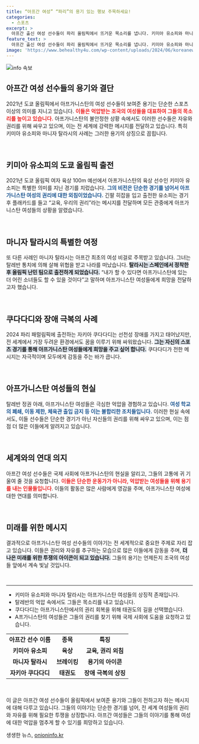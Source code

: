 ```yaml
---
title: “아프간 여성” “파리”의 용기 있는 행보 주목하세요!
categories:
  - 스포츠
excerpt: >
  아프간 출신 여성 선수들이 파리 올림픽에서 뜨거운 목소리를 냅니다. 키미아 유소피와 마니자 탈라시는 억압받는 아프가니스탄 여성들을 대신해 교육과 권리를 외치며 그들의 용기를 세계에 알리고 있습니다. 이들의 활동은 아프간 여성들에게 희망의 불씨가 되고 있습니다.
feature_text: >
  아프간 출신 여성 선수들이 파리 올림픽에서 뜨거운 목소리를 냅니다. 키미아 유소피와 마니자 탈라시는 억압받는 아프가니스탄 여성들을 대신해 교육과 권리를 외치며 그들의 용기를 세계에 알리고 있습니다. 이들의 활동은 아프간 여성들에게 희망의 불씨가 되고 있습니다.
image: 'https://www.behealthy4u.com/wp-content/uploads/2024/06/koreanews.jpg'
---
```


<p><img src="https://www.behealthy4u.com/wp-content/uploads/2024/06/koreanews.jpg" alt="info 속보" /></p>

<h2 data-ke-size="size26">아프간 여성 선수들의 용기와 결단</h2>

<p data-ke-size="size16">2021년 도쿄 올림픽에서 아프가니스탄의 여성 선수들이 보여준 용기는 단순한 스포츠 이상의 의미를 지니고 있습니다. <b><span style="color: #ee2323;">이들은 억압받는 조국의 여성들을 대표하여 그들의 목소리를 높이고 있습니다.</span></b> 아프가니스탄의 불안정한 상황 속에서도 이러한 선수들은 자유와 권리를 위해 싸우고 있으며, 이는 전 세계에 강력한 메시지를 전달하고 있습니다. 특히 키미아 유소피와 마니자 탈라시의 사례는 그러한 용기의 상징으로 꼽힙니다.</p>

<p data-ke-size="size16">&nbsp;</p>

<h2 data-ke-size="size26">키미아 유소피의 도쿄 올림픽 출전</h2>

<p data-ke-size="size16">2021년 도쿄 올림픽 여자 육상 100m 예선에서 아프가니스탄의 육상 선수인 키미아 유소피는 특별한 의미를 지닌 경기를 치렀습니다. <b><span style="color: #1a5490;">그의 비전은 단순한 경기를 넘어서 아프가니스탄 여성의 권리에 대한 외침이었습니다.</span></b> 긴팔 히잡을 입고 출전한 유소피는 경기 후 플래카드를 들고 “교육, 우리의 권리”라는 메시지를 전달하며 모든 관중에게 아프가니스탄 여성들의 상황을 알렸습니다.</p>

<p data-ke-size="size16">&nbsp;</p>

<h2 data-ke-size="size26">마니자 탈라시의 특별한 여정</h2>

<p data-ke-size="size16">또 다른 사례인 마니자 탈라시는 아프간 최초의 여성 비걸로 주목받고 있습니다. 그녀는 탈레반 통치에 의해 살해 위협을 받고 나라를 떠났습니다. <b><span style="background-color: #21538527;">탈라시는 스페인에서 정착한 후 올림픽 난민 팀으로 출전하게 되었습니다.</span></b> “내가 할 수 있다면 아프가니스탄에 있는 더 어린 소녀들도 할 수 있을 것이다”고 말하며 아프가니스탄 여성들에게 희망을 전달하고자 했습니다.</p>

<p data-ke-size="size16">&nbsp;</p>

<h2 data-ke-size="size26">쿠다다디와 장애 극복의 사례</h2>

<p data-ke-size="size16">2024 파리 패럴림픽에 출전하는 자키아 쿠다다디는 선천성 장애를 가지고 태어났지만, 전 세계에서 가장 두려운 환경에서도 꿈을 이루기 위해 싸워왔습니다. <b><span style="background-color: #21538527;">그는 자신의 스포츠 경기를 통해 아프가니스탄 여성들에게 희망을 주고 싶어 합니다.</span></b> 쿠다다디가 전한 메시지는 자극적이며 모두에게 감동을 주는 바가 큽니다.</p>

<p data-ke-size="size16">&nbsp;</p>

<h2 data-ke-size="size26">아프가니스탄 여성들의 현실</h2>

<p data-ke-size="size16">탈레반 정권 아래, 아프가니스탄 여성들은 극심한 억압을 경험하고 있습니다. <b><span style="color: #1a5490;">여성 학교의 폐쇄, 이동 제한, 체육관 출입 금지 등 이는 불합리한 조치들입니다.</span></b> 이러한 현실 속에서도, 이들 선수들은 단순한 경기가 아닌 자신들의 권리를 위해 싸우고 있으며, 이는 점점 더 많은 이들에게 알려지고 있습니다.</p>

<p data-ke-size="size16">&nbsp;</p>

<h2 data-ke-size="size26">세계와의 연대 의지</h2>

<p data-ke-size="size16">아프간 여성 선수들은 국제 사회에 아프가니스탄의 현실을 알리고, 그들의 고통에 귀 기울여 줄 것을 요청합니다. <b><span style="color: #ee2323;">이들은 단순한 운동가가 아니라, 억압받는 여성들을 위해 용기를 내는 인물들입니다</span></b>. 이들의 활동은 많은 사람에게 영감을 주며, 아프가니스탄 여성에 대한 연대를 의미합니다.</p>

<p data-ke-size="size16">&nbsp;</p>

<h2 data-ke-size="size26">미래를 위한 메시지</h2>

<p data-ke-size="size16">결과적으로 아프가니스탄 여성 선수들의 이야기는 전 세계적으로 중요한 주제로 자리 잡고 있습니다. 이들은 권리와 자유를 추구하는 모습으로 많은 이들에게 감동을 주며, <b><span style="background-color: #21538527;">더 나은 미래를 위한 투쟁의 아이콘이 되고 있습니다.</span></b> 그들의 용기는 언제든지 조국의 여성들 앞에서 계속 빛날 것입니다.</p>

<p data-ke-size="size16">&nbsp;</p>

<hr>

<ul>
    <li>키미아 유소피와 마니자 탈라시는 아프가니스탄 여성들의 상징적 존재입니다.</li>
    <li>탈레반의 억압 속에서도 그들은 목소리를 내고 있습니다.</li>
    <li>쿠다다디는 아프가니스탄에서의 권리 회복을 위해 태권도의 길을 선택했습니다.</li>
    <li>A프가니스탄의 여성들은 그들의 권리를 찾기 위해 국제 사회에 도움을 요청하고 있습니다.</li>
</ul>

<table style="width: 100%;">
    <tr>
        <td style="text-align: center; height: 17px;"><b>아프간 선수 이름</b></td>
        <td style="text-align: center; height: 17px;"><b>종목</b></td>
        <td style="text-align: center; height: 17px;"><b>특징</b></td>
    </tr>
    <tr>
        <td style="text-align: center; height: 17px;"><b>키미아 유소피</b></td>
        <td style="text-align: center; height: 17px;"><b>육상</b></td>
        <td style="text-align: center; height: 17px;"><b>교육, 권리 외침</b></td>
    </tr>
    <tr>
        <td style="text-align: center; height: 17px;"><b>마니자 탈라시</b></td>
        <td style="text-align: center; height: 17px;"><b>브레이킹</b></td>
        <td style="text-align: center; height: 17px;"><b>용기의 아이콘</b></td>
    </tr>
    <tr>
        <td style="text-align: center; height: 17px;"><b>자키아 쿠다다디</b></td>
        <td style="text-align: center; height: 17px;"><b>태권도</b></td>
        <td style="text-align: center; height: 17px;"><b>장애 극복의 상징</b></td>
    </tr>
</table>

<p data-ke-size="size16">&nbsp;</p> 

<p>이 글은 아프간 여성 선수들이 올림픽에서 보여준 용기와 그들이 전하고자 하는 메시지에 대해 다루고 있습니다. 그들의 이야기는 단순한 경기를 넘어, 전 세계 여성들의 권리와 자유를 위해 필요한 투쟁을 상징합니다. 아프간 여성들은 그들의 이야기를 통해 여성에 대한 억압을 멈추게 할 수 있기를 희망하고 있습니다.</p>
생생한 뉴스, <a href="https://onioninfo.kr" rel="dofollow">onioninfo.kr</a>


